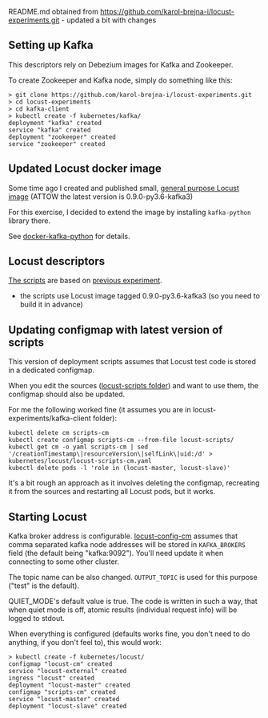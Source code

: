 README.md obtained from https://github.com/karol-brejna-i/locust-experiments.git - updated a bit with changes

## Setting up Kafka
This descriptors rely on Debezium images for Kafka and Zookeeper.

To create Zookeeper and Kafka node, simply do something like this:

```
> git clone https://github.com/karol-brejna-i/locust-experiments.git
> cd locust-experiments
> cd kafka-client
> kubectl create -f kubernetes/kafka/
deployment "kafka" created
service "kafka" created
deployment "zookeeper" created
service "zookeeper" created
```

## Updated Locust docker image
Some time ago I created and published small, [general purpose Locust image](https://hub.docker.com/r/rasavant/locust/tags) (ATTOW the latest version is 0.9.0-py3.6-kafka3)

For this exercise, I decided to extend the image by installing `kafka-python` library there.

See [docker-kafka-python](../docker-kafka-python) for details.

## Locust descriptors
[The scripts](locust) are based on [previous experiment](https://medium.com/locust-io-experiments/locust-io-experiments-running-in-kubernetes-95447571a550).

* the scripts use Locust image tagged 0.9.0-py3.6-kafka3 (so you need to build it in advance)

## Updating configmap with latest version of scripts
This version of deployment scripts assumes that Locust test code is stored in a dedicated configmap.

When you edit the sources ([locust-scripts folder](../locust-scripts)) and want to use them, the configmap should also be updated.

For me the following worked fine (it assumes you are in locust-experiments/kafka-client folder):
```
kubectl delete cm scripts-cm
kubectl create configmap scripts-cm --from-file locust-scripts/
kubectl get cm -o yaml scripts-cm | sed '/creationTimestamp\|resourceVersion\|selfLink\|uid:/d' > kubernetes/locust/locust-scripts-cm.yaml
kubectl delete pods -l 'role in (locust-master, locust-slave)'
``` 

It's a bit rough an approach as it involves deleting the configmap, recreating it from the sources and restarting all Locust pods, but it works.

## Starting Locust
Kafka broker address is configurable. [locust-config-cm](locust/locust-config-cm.yaml) assumes
that comma separated kafka node addresses will be stored in `KAFKA_BROKERS` field (the default being "kafka:9092").
You'll need update it when connecting to some other cluster.

The topic name can be also changed. `OUTPUT_TOPIC` is used for this purpose ("test" is the default).

QUIET_MODE's default value is true. The code is written in such a way, that when quiet mode is off,
atomic results (individual request info) will be logged to stdout.

When everything is configured (defaults works fine, you don't need to do anything, if you don't feel to), this would work:

```
> kubectl create -f kubernetes/locust/
configmap "locust-cm" created
service "locust-external" created
ingress "locust" created
deployment "locust-master" created
configmap "scripts-cm" created
service "locust-master" created
deployment "locust-slave" created
```
